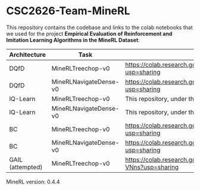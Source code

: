 # CSC2626-Team-MineRL

This repository contains the codebase and links to the colab notebooks that we used for the project **Empirical Evaluation of Reinforcement and Imitation
Learning Algorithms in the MineRL Dataset**:



| Architecture  | Task | Colab or Codebase | 
|---|---|---|
| DQfD  | MineRLTreechop-v0 | https://colab.research.google.com/drive/1AvGNQCDJvjzELTkEBFY0lH3Ry9wD8w_p?usp=sharing | 
| DQfD  | MineRLNavigateDense-v0 | https://colab.research.google.com/drive/1sUsPTbh_c17uNvzc5aMRcrt39ATadzZj?usp=sharing | 
| IQ-Learn  | MineRLTreechop-v0 | This repository, under the `iql` folder | 
| IQ-Learn  | MineRLNavigateDense-v0 | This repository, under the `iql` folder | 
| BC  | MineRLTreechop-v0 |  https://colab.research.google.com/drive/1jkdSfO99f339_lHlWaFkeYsXvKzYjSfO?usp=sharing | 
| BC  | MineRLNavigateDense-v0 | https://colab.research.google.com/drive/1K9GIpZkydqZdp-ycW4xE-w68txv5nBDl?usp=sharing | 
| GAIL (attempted)  | MineRLTreechop-v0 | https://colab.research.google.com/drive/1QwY1bWtemOAuGfAHruH85ylRrT4-VNns?usp=sharing | 

MineRL version: 0.4.4
